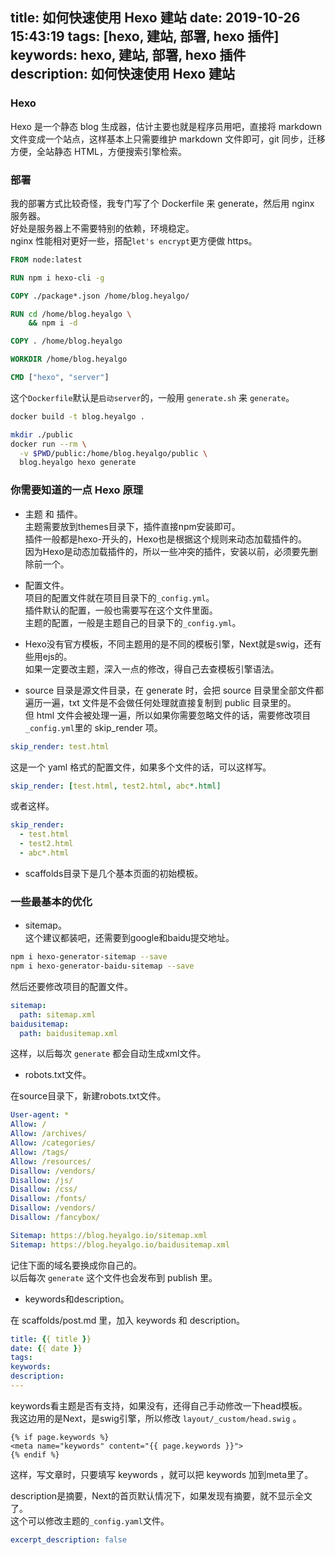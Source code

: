 title: 如何快速使用 Hexo 建站
date: 2019-10-26 15:43:19
tags: [hexo, 建站, 部署, hexo 插件]
keywords: hexo, 建站, 部署, hexo 插件
description: 如何快速使用 Hexo 建站
---

### Hexo

Hexo 是一个静态 blog 生成器，估计主要也就是程序员用吧，直接将 markdown 文件变成一个站点，这样基本上只需要维护 markdown 文件即可，git 同步，迁移方便，全站静态 HTML，方便搜索引擎检索。

### 部署

我的部署方式比较奇怪，我专门写了个 Dockerfile 来 generate，然后用 nginx 服务器。  
好处是服务器上不需要特别的依赖，环境稳定。  
nginx 性能相对更好一些，搭配`let's encrypt`更方便做 https。

```dockerfile
FROM node:latest

RUN npm i hexo-cli -g

COPY ./package*.json /home/blog.heyalgo/

RUN cd /home/blog.heyalgo \
    && npm i -d

COPY . /home/blog.heyalgo

WORKDIR /home/blog.heyalgo

CMD ["hexo", "server"]
```

这个`Dockerfile`默认是`启动server`的，一般用 `generate.sh` 来 `generate`。

```sh
docker build -t blog.heyalgo .

mkdir ./public
docker run --rm \
  -v $PWD/public:/home/blog.heyalgo/public \
  blog.heyalgo hexo generate
```

### 你需要知道的一点 Hexo 原理

- 主题 和 插件。  
主题需要放到themes目录下，插件直接npm安装即可。  
插件一般都是hexo-开头的，Hexo也是根据这个规则来动态加载插件的。  
因为Hexo是动态加载插件的，所以一些冲突的插件，安装以前，必须要先删除前一个。

- 配置文件。  
项目的配置文件就在项目目录下的``_config.yml``。  
插件默认的配置，一般也需要写在这个文件里面。  
主题的配置，一般是主题自己的目录下的``_config.yml``。  

- Hexo没有官方模板，不同主题用的是不同的模板引擎，Next就是swig，还有些用ejs的。  
如果一定要改主题，深入一点的修改，得自己去查模板引擎语法。  

- source 目录是源文件目录，在 generate 时，会把 source 目录里全部文件都遍历一遍，txt 文件是不会做任何处理就直接复制到 public 目录里的。  
  但 html 文件会被处理一遍，所以如果你需要忽略文件的话，需要修改项目``_config.yml``里的 skip_render 项。

```yaml
skip_render: test.html
```

这是一个 yaml 格式的配置文件，如果多个文件的话，可以这样写。

```yaml
skip_render: [test.html, test2.html, abc*.html]
```

或者这样。

```yaml
skip_render:
  - test.html
  - test2.html
  - abc*.html
```

- scaffolds目录下是几个基本页面的初始模板。

### 一些最基本的优化

- sitemap。  
这个建议都装吧，还需要到google和baidu提交地址。  

```sh
npm i hexo-generator-sitemap --save
npm i hexo-generator-baidu-sitemap --save
```

然后还要修改项目的配置文件。

```yaml
sitemap: 
  path: sitemap.xml
baidusitemap:
  path: baidusitemap.xml
```

这样，以后每次 `generate` 都会自动生成xml文件。

- robots.txt文件。  

在source目录下，新建robots.txt文件。

```yaml
User-agent: *
Allow: /
Allow: /archives/
Allow: /categories/
Allow: /tags/ 
Allow: /resources/ 
Disallow: /vendors/
Disallow: /js/
Disallow: /css/
Disallow: /fonts/
Disallow: /vendors/
Disallow: /fancybox/

Sitemap: https://blog.heyalgo.io/sitemap.xml
Sitemap: https://blog.heyalgo.io/baidusitemap.xml
```

记住下面的域名要换成你自己的。  
以后每次 `generate` 这个文件也会发布到 publish 里。

- keywords和description。  

在 scaffolds/post.md 里，加入 keywords 和 description。

``` yaml
title: {{ title }}
date: {{ date }}
tags:
keywords:
description:
---
```

keywords看主题是否有支持，如果没有，还得自己手动修改一下head模板。  
我这边用的是Next，是swig引擎，所以修改 ``layout/_custom/head.swig`` 。

``` swig
{% if page.keywords %}
<meta name="keywords" content="{{ page.keywords }}">
{% endif %}
```

这样，写文章时，只要填写 keywords ，就可以把 keywords 加到meta里了。

description是摘要，Next的首页默认情况下，如果发现有摘要，就不显示全文了。  
这个可以修改主题的``_config.yaml``文件。

``` yaml
excerpt_description: false
```

